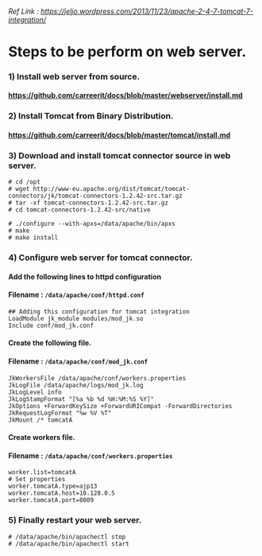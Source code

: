 ###### Ref Link : https://jeljo.wordpress.com/2013/11/23/apache-2-4-7-tomcat-7-integration/

# Steps to be perform on web server.

### 1) Install web server from source.
#### https://github.com/carreerit/docs/blob/master/webserver/install.md

### 2) Install Tomcat from Binary Distribution.
#### https://github.com/carreerit/docs/blob/master/tomcat/install.md

### 3) Download and install tomcat connector source in web server.
```
# cd /opt
# wget http://www-eu.apache.org/dist/tomcat/tomcat-connectors/jk/tomcat-connectors-1.2.42-src.tar.gz
# tar -xf tomcat-connectors-1.2.42-src.tar.gz
# cd tomcat-connectors-1.2.42-src/native

# ./configure --with-apxs=/data/apache/bin/apxs
# make
# make install
```
### 4) Configure web server for tomcat connector.
#### Add the following lines to httpd configuration
#### Filename : `/data/apache/conf/httpd.conf`
```
## Adding this configuration for tomcat integration
LoadModule jk_module modules/mod_jk.so
Include conf/mod_jk.conf
```
#### Create the following file.
#### Filename : `/data/apache/conf/mod_jk.conf`
```
JkWorkersFile /data/apache/conf/workers.properties
JkLogFile /data/apache/logs/mod_jk.log
JkLogLevel info
JkLogStampFormat "[%a %b %d %H:%M:%S %Y]"
JkOptions +ForwardKeySize +ForwardURICompat -ForwardDirectories
JkRequestLogFormat "%w %V %T"
JkMount /* tomcatA
```

#### Create workers file.
#### Filename : `/data/apache/conf/workers.properties`
```
worker.list=tomcatA
# Set properties
worker.tomcatA.type=ajp13
worker.tomcatA.host=10.128.0.5
worker.tomcatA.port=8009
```

### 5) Finally restart your web server.
```
# /data/apache/bin/apachectl stop
# /data/apache/bin/apachectl start
```
